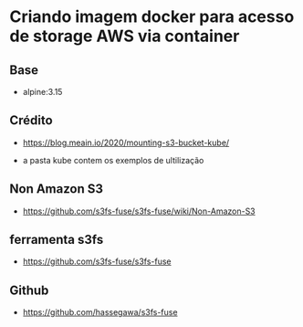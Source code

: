 
# Criando imagem docker para acesso de storage AWS via container

## Base
  * alpine:3.15

## Crédito
  * https://blog.meain.io/2020/mounting-s3-bucket-kube/

  * a pasta kube contem os exemplos de ultilização

## Non Amazon S3
  * https://github.com/s3fs-fuse/s3fs-fuse/wiki/Non-Amazon-S3  


## ferramenta s3fs
  * https://github.com/s3fs-fuse/s3fs-fuse

## Github
  * https://github.com/hassegawa/s3fs-fuse
